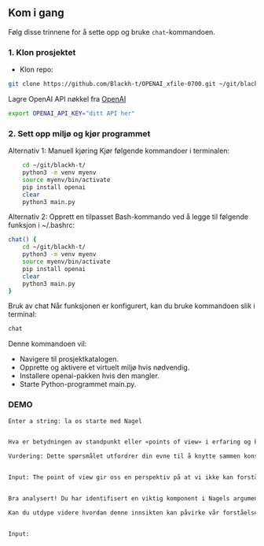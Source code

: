 ## Kom i gang

Følg disse trinnene for å sette opp og bruke `chat`-kommandoen.

### 1. Klon prosjektet

- Klon repo:
```bash
git clone https://github.com/Blackh-t/OPENAI_xfile-0700.git ~/git/blackh-t
```

Lagre OpenAI API nøkkel fra [OpenAI](https://platform.openai.com/) 
```bash
export OPENAI_API_KEY="ditt API her"
```

### 2. Sett opp miljø og kjør programmet
Alternativ 1: Manuell kjøring
Kjør følgende kommandoer i terminalen:
```bash
    cd ~/git/blackh-t/
    python3 -m venv myenv
    source myenv/bin/activate
    pip install openai
    clear
    python3 main.py
```

Alternativ 2: 
Opprett en tilpasset Bash-kommando ved å legge til følgende funksjon i ~/.bashrc:

```bash
chat() {
    cd ~/git/blackh-t/
    python3 -m venv myenv
    source myenv/bin/activate
    pip install openai
    clear
    python3 main.py
}
```

Bruk av chat
Når funksjonen er konfigurert, kan du bruke kommandoen slik i terminal:
```bash
chat
```
Denne kommandoen vil:

- Navigere til prosjektkatalogen.
- Opprette og aktivere et virtuelt miljø hvis nødvendig.
- Installere openai-pakken hvis den mangler.
- Starte Python-programmet main.py.

### DEMO
```bash
Enter a string: la os starte med Nagel


Hva er betydningen av standpunkt eller «points of view» i erfaring og kunnskap ifølge Nagel, og hvordan påvirker det vår forståelse av bevissthet? 

Vurdering: Dette spørsmålet utfordrer din evne til å knytte sammen konsepter i Nagels verk, samt å reflektere over hvordan perspektivet påvirker vår opplevelse av virkeligheten. Vil du utdype svaret ditt?


Input: The point of view gir oss en perspektiv på at vi ikke kan forstår andre art fullstendig, selv om vi vet mye om andres art sensor. dette gir også en forståelse om andre mennesker hvor vi ikke kan alltid vite hvordan andre mennesker observere det samme hendelse


Bra analysert! Du har identifisert en viktig komponent i Nagels argumentasjon, nemlig at det er en begrensning i vår evne til å forstå andres erfaringer fullt ut, selv om vi har kunnskap om deres biologiske og fysiske betingelser. Dette peker på kompleksiteten i bevissthet og hvordan individuelle perspektiver former vår opplevelse av virkeligheten. 

Kan du utdype videre hvordan denne innsikten kan påvirke vår forståelse av etikk eller moral? Dette kan være en god måte å knytte Nagels ideer til praktiske spørsmål vi står overfor i hverdagen.


Input:
```
